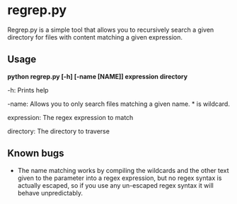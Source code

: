 # regrep.py

Regrep.py is a simple tool that allows you to recursively search a given directory for files with content matching a given expression.


## Usage

**python regrep.py [-h] [-name [NAME]] expression directory**

-h: Prints help

-name: Allows you to only search files matching a given name. * is wildcard.

expression: The regex expression to match

directory: The directory to traverse

## Known bugs
- The name matching works by compiling the wildcards and the other text given to the parameter into a regex expression, but no regex syntax is actually escaped, so if you use any un-escaped regex syntax it will behave unpredictably.
